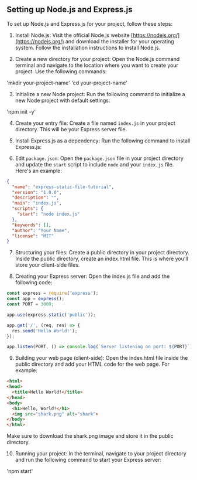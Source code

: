## Setting up Node.js and Express.js

To set up Node.js and Express.js for your project, follow these steps:

1. Install Node.js: Visit the official Node.js website [https://nodejs.org/](https://nodejs.org/) and download the installer for your operating system. Follow the installation instructions to install Node.js.

2. Create a new directory for your project: Open the Node.js command terminal and navigate to the location where you want to create your project. Use the following commands:
   
'mkdir your-project-name'
'cd your-project-name'

3. Initialize a new Node project: Run the following command to initialize a new Node project with default settings:

'npm init -y'

4. Create your entry file: Create a file named `index.js` in your project directory. This will be your Express server file.

5. Install Express.js as a dependency: Run the following command to install Express.js:


6. Edit `package.json`: Open the `package.json` file in your project directory and update the `start` script to include `node` and your `index.js` file. Here's an example:

```json
{
  "name": "express-static-file-tutorial",
  "version": "1.0.0",
  "description": "",
  "main": "index.js",
  "scripts": {
    "start": "node index.js"
  },
  "keywords": [],
  "author": "Your Name",
  "license": "MIT"
}
```

7. Structuring your files: Create a public directory in your project directory. Inside the public directory, create an index.html file. This is where you'll store your client-side files.

8. Creating your Express server: Open the index.js file and add the following code:
```javascript
const express = require('express');
const app = express();
const PORT = 3000;

app.use(express.static('public'));

app.get('/', (req, res) => {
  res.send('Hello World!');
});

app.listen(PORT, () => console.log(`Server listening on port: ${PORT}`));
```

9. Building your web page (client-side): Open the index.html file inside the public directory and add your HTML code for the web page. For example:

```html
<html>
<head>
  <title>Hello World!</title>
</head>
<body>
  <h1>Hello, World!</h1>
  <img src="shark.png" alt="shark">
</body>
</html>
```
Make sure to download the shark.png image and store it in the public directory.

10. Running your project: In the terminal, navigate to your project directory and run the following command to start your Express server:

'npm start'

